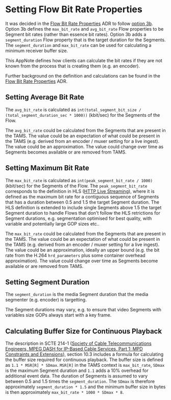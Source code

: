 # Setting Flow Bit Rate Properties

It was decided in the [Flow Bit Rate Properties](../adr/0022-flow-bit-rate-properties.md#) ADR to follow [option 3b](../adr/0022-flow-bit-rate-properties.md#option-3b-define-segment-bit-rates-with-target-segment-duration).
Option 3b defines the `max_bit_rate` and `avg_bit_rate` Flow properties to be Segment bit rates (rather than essence bit rates).
Option 3b adds a `segment_duration` Flow property that is the target duration for the Segments.
The `segment_duration` and `max_bit_rate` can be used for calculating a minimum receiver buffer size.

This AppNote defines how clients can calculate the bit rates if they are not known from the process that is creating them (e.g. an encoder).

Further background on the definition and calculations can be found in the [Flow Bit Rate Properties](../adr/0022-flow-bit-rate-properties.md#) ADR.

## Setting Average Bit Rate

The `avg_bit_rate` is calculated as `int(total_segment_bit_size / (total_segment_duration_sec * 1000))` (kbit/sec) for the Segments of the Flow.

The `avg_bit_rate` could be calculated from the Segments that are present in the TAMS.
The value could be an expectation of what could be present in the TAMS (e.g. derived from an encoder / muxer setting for a live ingest).
The value could be an approximation.
The value could change over time as Segments becomes available or are removed from TAMS.

## Setting Maximum Bit Rate

The `max_bit_rate` is calculated as `int(peak_segment_bit_rate / 1000)` (kbit/sec) for the Segments of the Flow.
The `peak_segment_bit_rate` corresponds to the definition in HLS ([HTTP Live Streaming](https://datatracker.ietf.org/doc/html/rfc8216)), where it is defined as the maximum bit rate for a contiguous sequence of Segments that has a duration between 0.5 and 1.5 the target Segment duration.
The HLS definition is extended to include single Segments above 1.5 the target Segment duration to handle Flows that don't follow the HLS retrictions for Segment durations, e.g. segmentation optimised for best quality, with variable and potentially large GOP sizes etc..

The `max_bit_rate` could be calculated from the Segments that are present in the TAMS.
The value could be an expectation of what could be present in the TAMS (e.g. derived from an encoder / muxer setting for a live ingest).
The value could be an approximation, ideally an upper bound (e.g. the bit rate from the H.264 `hrd_parameters` plus some container overhead approximation).
The value could change over time as Segments become available or are removed from TAMS.

## Setting Segment Duration

The `segment_duration` is the media Segment duration that the media segmenter (e.g. encoder) is targetting.

The Segment durations may vary, e.g. to ensure that video Segments with variables size GOPs always start with a key frame.

## Calculating Buffer Size for Continuous Playback

The description in SCTE 214-1 ([Society of Cable Telecommunications Engineers, MPEG DASH for IP-Based Cable Services, Part 1: MPD Constraints and Extensions](https://account.scte.org/standards/library/catalog/scte-214-1-mpeg-dash-for-ip-based-cable-services-part1-mpd-constraints-and-extensions/)), section 10.3 includes a formula for calculating the buffer size required for continuous playback.
The buffer size is defined as `1.1 * MSR[R] * SDmax`.
`MSR[R]` in the TAMS context is `max_bit_rate`, `SDmax` is the maximum Segment duration and `1.1` adds a 10% overhead for additional event data.
The duration of Segments is assumed to vary between 0.5 and 1.5 times the `segment_duration`.
The `SDmax` is therefore approximately `segment_duration * 1.5` and the minimum buffer size in bytes is then approximately `max_bit_rate * 1000 * SDmax * 8`.

